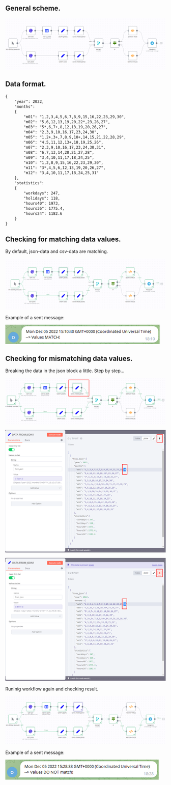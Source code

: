 ## General scheme.

![](https://github.com/otus-sre-lessons/homework3-n8n-calendar-comparison/blob/main/assets/scheme.png)



## Data format.

```
{
    "year": 2022,
    "months":
    {
        "m01": "1,2,3,4,5,6,7,8,9,15,16,22,23,29,30",
        "m02": "5,6,12,13,19,20,22*,23,26,27",
        "m03": "5*,6,7+,8,12,13,19,20,26,27",
        "m04": "2,3,9,10,16,17,23,24,30",
        "m05": "1,2+,3+,7,8,9,10+,14,15,21,22,28,29",
        "m06": "4,5,11,12,13+,18,19,25,26",
        "m07": "2,3,9,10,16,17,23,24,30,31",
        "m08": "6,7,13,14,20,21,27,28",
        "m09": "3,4,10,11,17,18,24,25",
        "m10": "1,2,8,9,15,16,22,23,29,30",
        "m11": "3*,4,5,6,12,13,19,20,26,27",
        "m12": "3,4,10,11,17,18,24,25,31"
    },
    "statistics":
    {
        "workdays": 247,
        "holidays": 118,
        "hours40": 1973,
        "hours36": 1775.4,
        "hours24": 1182.6
    }
}
```


## Checking for matching data values.

By default, json-data and csv-data are matching.

![](https://github.com/otus-sre-lessons/homework3-n8n-calendar-comparison/blob/main/assets/scheme_for_matchig_data.png)

Example of a sent message:

![](https://github.com/otus-sre-lessons/homework3-n8n-calendar-comparison/blob/main/assets/tlg_msg_for_matching_data.png)


## Checking for mismatching data values.

Breaking the data in the json block a little.
Step by step...

![](https://github.com/otus-sre-lessons/homework3-n8n-calendar-comparison/blob/main/assets/breaking_data_01.png)

![](https://github.com/otus-sre-lessons/homework3-n8n-calendar-comparison/blob/main/assets/breaking_data_02.png)

![](https://github.com/otus-sre-lessons/homework3-n8n-calendar-comparison/blob/main/assets/breaking_data_03.png)

Runinig workflow again and checking result.

![](https://github.com/otus-sre-lessons/homework3-n8n-calendar-comparison/blob/main/assets/scheme_for_mismatchig_data.png)

Example of a sent message:

![](https://github.com/otus-sre-lessons/homework3-n8n-calendar-comparison/blob/main/assets/tlg_msg_for_mismatching_data.png)
